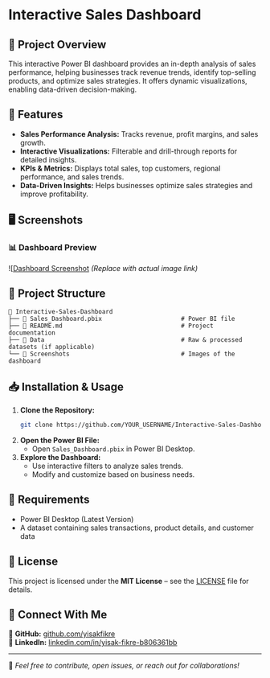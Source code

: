 # Interactive Sales Dashboard

## 📌 Project Overview
This interactive Power BI dashboard provides an in-depth analysis of sales performance, helping businesses track revenue trends, identify top-selling products, and optimize sales strategies. It offers dynamic visualizations, enabling data-driven decision-making.

## 🚀 Features
- **Sales Performance Analysis:** Tracks revenue, profit margins, and sales growth.
- **Interactive Visualizations:** Filterable and drill-through reports for detailed insights.
- **KPIs & Metrics:** Displays total sales, top customers, regional performance, and sales trends.
- **Data-Driven Insights:** Helps businesses optimize sales strategies and improve profitability.

## 🖥️ Screenshots
### 📊 Dashboard Preview
![[Dashboard Screenshot](https://github.com/yisakfikre/Interactive-Sales-Dashboard-with-Power-BI/blob/main/Sales%20Dashboard%20for%20E-commerce%20business.JPG) *(Replace with actual image link)*

## 📂 Project Structure
```
📁 Interactive-Sales-Dashboard
├── 📄 Sales_Dashboard.pbix                      # Power BI file
├── 📄 README.md                                 # Project documentation
├── 📁 Data                                      # Raw & processed datasets (if applicable)
└── 📁 Screenshots                               # Images of the dashboard
```

## 📥 Installation & Usage
1. **Clone the Repository:**
   ```bash
   git clone https://github.com/YOUR_USERNAME/Interactive-Sales-Dashboard.git
   ```
2. **Open the Power BI File:**
   - Open `Sales_Dashboard.pbix` in Power BI Desktop.
3. **Explore the Dashboard:**
   - Use interactive filters to analyze sales trends.
   - Modify and customize based on business needs.

## 📌 Requirements
- Power BI Desktop (Latest Version)
- A dataset containing sales transactions, product details, and customer data

## 📜 License
This project is licensed under the **MIT License** – see the [LICENSE](LICENSE) file for details.

## 🙌 Connect With Me
🔗 **GitHub:** [github.com/yisakfikre](https://github.com/yisakfikre)  
🔗 **LinkedIn:** [linkedin.com/in/yisak-fikre-b806361bb](https://www.linkedin.com/in/yisak-fikre-b806361bb/)

---
🚀 *Feel free to contribute, open issues, or reach out for collaborations!*
